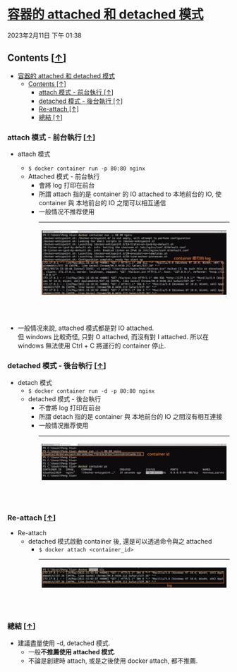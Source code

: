 <!-- This md file is originally converted from onenote -->

# [容器的 attached 和 detached 模式](https://dockertips.readthedocs.io/en/latest/container-quickstart/container-mode.html)

2023年2月11日
下午 01:38

## Contents [[↑](#容器的-attached-和-detached-模式)]

- [容器的 attached 和 detached 模式](#容器的-attached-和-detached-模式)
  - [Contents \[↑\]](#contents-)
    - [attach 模式 - 前台執行 \[↑\]](#attach-模式---前台執行-)
    - [detached 模式 - 後台執行 \[↑\]](#detached-模式---後台執行-)
    - [Re-attach \[↑\]](#re-attach-)
    - [總結 \[↑\]](#總結-)

### attach 模式 - 前台執行 [[↑](#容器的-attached-和-detached-模式)]

- attach 模式
  - `$ docker container run -p 80:80 nginx`
  - Attached 模式 - 前台執行
    - 會將 log 打印在前台
    - 所謂 attach 指的是 container 的 IO attached to 本地前台的 IO, 使 container 與 本地前台的 IO 之間可以相互通信
    - 一般情况不推荐使用
      <table>
        <colgroup>
          <col style="width: 100%" />
        </colgroup>
        <thead>
          <tr class="header">
            <th>
              <p><img src="assets/004_容器的_attached_和_detached_模式_001.png" /></p>
              <p> </p>
            </th>
          </tr>
        </thead>
        <tbody>
        </tbody>
      </table>

- 一般情况來說, attached 模式都是對 IO attached.  
  但 windows 比較奇怪, 只對 O attached, 而沒有對 I attached. 所以在 windows 無法使用 Ctrl + C 將運行的 container 停止.

### detached 模式 - 後台執行 [[↑](#容器的-attached-和-detached-模式)]

- detach 模式
  - `$ docker container run -d -p 80:80 nginx`
  - detached 模式 - 後台執行
    - 不會將 log 打印在前台
    - 所謂 detach 指的是 container 與 本地前台的 IO 之間沒有相互連接
    - 一般情况推荐使用
      <table>
        <colgroup>
          <col style="width: 100%" />
        </colgroup>
        <thead>
          <tr class="header">
            <th>
              <p><img src="assets/004_容器的_attached_和_detached_模式_002.png" /></p>
              <p> </p>
            </th>
          </tr>
        </thead>
        <tbody>
        </tbody>
      </table>

### Re-attach [[↑](#容器的-attached-和-detached-模式)]

- Re-attach
  - detached 模式啟動 container 後, 還是可以透過命令與之 attached
    - `$ docker attach <container_id>`
      <table>
        <colgroup>
          <col style="width: 100%" />
        </colgroup>
        <thead>
          <tr class="header">
            <th>
              <p><img src="assets/004_容器的_attached_和_detached_模式_003.png" /></p>
              <p> </p>
            </th>
          </tr>
        </thead>
        <tbody>
        </tbody>
      </table>

### 總結 [[↑](#容器的-attached-和-detached-模式)]

- 建議盡量使用 -d, detached 模式.
  - 一般**不推薦使用 attached 模式**.
  - 不論是創建時 attach, 或是之後使用 docker attach, 都不推薦.
